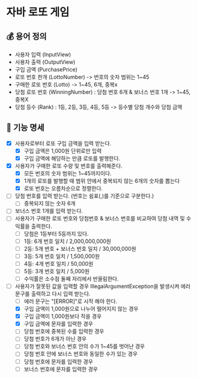 # 자바 로또 게임

## 💰 용어 정의

- 사용자 입력 (InputView)
- 사용자 출력 (OutputView)
- 구입 금액 (PurchasePrice)
- 로또 번호 한개 (LottoNumber) -> 번호의 숫자 범위는 1~45
- 구매한 로또 번호 (Lotto) -> 1~45, 6개, 중복x
- 당첨 로또 번호 (WinningNumber) : 당첨 번호 6개 & 보너스 번호 1개 -> 1~45, 중복X
- 당첨 등수 (Rank) : 1등, 2등, 3등, 4등, 5등 -> 등수별 당첨 개수와 당첨 금액

## 💸 기능 명세

- [x] 사용자로부터 로또 구입 금액을 입력 받는다.
    - [x] 구입 금액은 1,000원 단위로만 입력
    - [x] 구입 금액에 해당하는 만큼 로또를 발행한다.
- [x] 사용자가 구매한 로또 수량 및 번호를 출력해준다.
    - [x] 모든 번호의 숫자 범위는 1~45까지이다.
    - [x] 1개의 로또를 발행할 때 범위 안에서 중복되지 않는 6개의 숫자를 뽑는다
    - [x] 로또 번호는 오름차순으로 정렬한다.
- [ ] 당첨 번호를 입력 받는다. (번호는 쉼표(,)를 기준으로 구분한다.)
    - [ ] 중복되지 않는 숫자 6개
- [ ] 보너스 번호 1개를 입력 받는다.
- [ ] 사용자가 구매한 로또 번호와 당첨번호 & 보너스 번호를 비교하여 당첨 내역 및 수익률을 출력한다.
    - [ ] 당첨은 1등부터 5등까지 있다.
    - [ ] 1등: 6개 번호 일치 / 2,000,000,000원
    - [ ] 2등: 5개 번호 + 보너스 번호 일치 / 30,000,000원
    - [ ] 3등: 5개 번호 일치 / 1,500,000원
    - [ ] 4등: 4개 번호 일치 / 50,000원
    - [ ] 5등: 3개 번호 일치 / 5,000원
    - [ ] 수익률은 소수점 둘째 자리에서 반올림한다.
- [ ] 사용자가 잘못된 값을 입력할 경우 IllegalArgumentException을 발생시켜 에러 문구를 출력하고 다시 입력 받는다.
    - [ ] 에러 문구는 "[ERROR]"로 시작 해야 한다.
    - [x] 구입 금액이 1,000원으로 나누어 떨어지지 않는 경우
    - [x] 구입 금액이 1,000원보다 작을 경우
    - [x] 구입 금액에 문자를 입력한 경우
    - [ ] 당첨 번호에 중복된 수를 입력한 경우
    - [ ] 당첨 번호가 6개가 아닌 경우
    - [ ] 당첨 번호와 보너스 번호 안의 수가 1~45를 벗어난 경우
    - [ ] 당첨 번호 안에 보너스 번호와 동일한 수가 있는 경우
    - [ ] 당첨 번호에 문자를 입력한 경우
    - [ ] 보너스 번호에 문자를 입력한 경우
